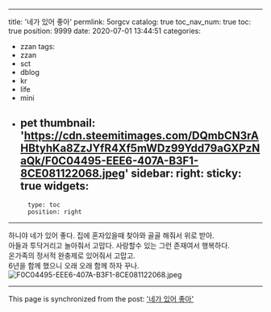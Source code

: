 
---
title: '네가 있어 좋아'
permlink: 5orgcv
catalog: true
toc_nav_num: true
toc: true
position: 9999
date: 2020-07-01 13:44:51
categories:
- zzan
tags:
- zzan
- sct
- dblog
- kr
- life
- mini
- pet
thumbnail: 'https://cdn.steemitimages.com/DQmbCN3rAHBtyhKa8ZzJYfR4Xf5mWDz99Ydd79aGXPzNaQk/F0C04495-EEE6-407A-B3F1-8CE081122068.jpeg'
sidebar:
    right:
        sticky: true
widgets:
    -
        type: toc
        position: right
---


하니야 네가 있어 좋다. 
집에 혼자있을때 찾아와 골골 해줘서 위로 받아.  
아들과 투닥거리고 놀아줘서 고맙다. 
사랑할수 있는 그런 존재여서 행복하다.  
온가족의 정서적 완충제로 있어줘서 고맙고.  
6년을 함께 했으니 오래 오래 함께 하자 꾸나. 
![F0C04495-EEE6-407A-B3F1-8CE081122068.jpeg](https://cdn.steemitimages.com/DQmbCN3rAHBtyhKa8ZzJYfR4Xf5mWDz99Ydd79aGXPzNaQk/F0C04495-EEE6-407A-B3F1-8CE081122068.jpeg)

- - -

This page is synchronized from the post: ['네가 있어 좋아'](https://steemit.com/@kingbit/5orgcv)
